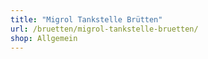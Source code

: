 ```yaml
---
title: "Migrol Tankstelle Brütten"
url: /bruetten/migrol-tankstelle-bruetten/
shop: Allgemein
---
```

